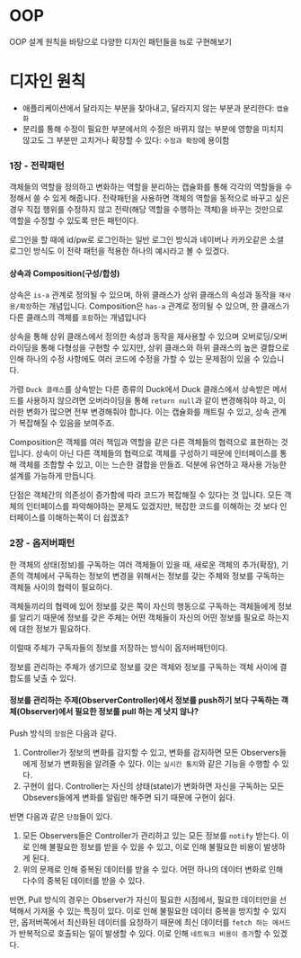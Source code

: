 # OOP

OOP 설계 원칙을 바탕으로 다양한 디자인 패턴들을 ts로 구현해보기

# 디자인 원칙

- 애플리케이션에서 달라지는 부분을 찾아내고, 달라지지 않는 부분과 분리한다: `캡슐화`
- 분리를 통해 수정이 필요한 부분에서의 수정은 바뀌지 않는 부분에 영향을 미치지 않고도 그 부분만 고치거나 확장할 수 있다: `수정과 확장`에 용이함

### 1장 - 전략패턴

객체들의 역할을 정의하고 변화하는 역할을 분리하는 캡슐화를 통해 각각의 역할들을 수정해서 쓸 수 있게 해줍니다. 전략패턴을 사용하면 객체의 역할을 동적으로 바꾸고 싶은 경우 직접 행위를 수정하지 않고 전략(해당 역할을 수행하는 객체)을 바꾸는 것만으로 역할을 수정할 수 있도록 만든 패턴이다.

로그인을 할 때에 id/pw로 로그인하는 일반 로그인 방식과 네이버나 카카오같은 소셜 로그인 방식도 이 전략 패턴을 적용한 하나의 예시라고 볼 수 있겠다.

#### 상속과 Composition(구성/합성)

상속은 `is-a` 관계로 정의될 수 있으며, 하위 클래스가 상위 클래스의 속성과 동작을 `재사용/확장`하는 개념입니다. Composition은 `has-a` 관계로 정의될 수 있으며, 한 클래스가 다른 클래스의 객체를 `포함`하는 개념입니다

상속을 통해 상위 클래스에서 정의한 속성과 동작을 재사용할 수 있으며 오버로딩/오버라이딩을 통해 다형성을 구현할 수 있지만, 상위 클래스와 하위 클래스의 높은 결합으로 인해 하나의 수정 사항에도 여러 코드에 수정을 가할 수 있는 문제점이 있을 수 있습니다.

가령 `Duck 클래스`를 상속받는 다른 종류의 Duck에서 Duck 클래스에서 상속받은 메서드를 사용하지 않으려면 오버라이딩을 통해 `return null`과 같이 변경해줘야 하고, 이러한 변화가 많으면 전부 변경해줘야 합니다. 이는 캡슐화를 깨트릴 수 있고, 상속 관계가 복잡해질 수 있음을 보여주죠.

Composition은 객체를 여러 책임과 역할을 같은 다른 객체들의 협력으로 표현하는 것 입니다. 상속이 아닌 다른 객체들의 협력으로 객체를 구성하기 때문에 인터페이스를 통해 객체를 조합할 수 있고, 이는 느슨한 결합을 만들죠. 덕분에 유연하고 재사용 가능한 설계를 가능하게 만듭니다.

단점은 객체간의 의존성이 증가함에 따라 코드가 복잡해질 수 있다는 것 입니다. 모든 객체의 인터페이스를 파악해야하는 문제도 있겠지만, 복잡한 코드를 이해하는 것 보다 인터페이스를 이해하는쪽이 더 쉽겠죠?

### 2장 - 옵저버패턴

한 객체의 상태(정보)를 구독하는 여러 객체들이 있을 때, 새로운 객체의 추가(확장), 기존의 객체에서 구독하는 정보의 변경을 위해서는 정보를 갖는 주체와 정보를 구독하는 객체들 사이의 협력이 필요하다.

객체들끼리의 협력에 있어 정보를 갖은 쪽이 자신의 행동으로 구독하는 객체들에게 정보를 알리기 때문에 정보를 갖은 주체는 어떤 객체들이 자신의 어떤 정보를 필요로 하는지에 대한 정보가 필요하다.

이럴때 주체가 구독자들의 정보를 저장하는 방식이 옵저버패턴이다.

정보를 관리하는 주체가 생기므로 정보를 갖은 객체와 정보를 구독하는 객체 사이에 결합도를 낮출 수 있다.

#### 정보를 관리하는 주제(ObserverController)에서 정보를 push하기 보다 구독하는 객체(Observer)에서 필요한 정보를 pull 하는 게 낫지 않나?

Push 방식의 `장점`은 다음과 같다. 
1. Controller가 정보의 변화를 감지할 수 있고, 변화를 감지하면 모든 Observers들에게 정보가 변화됨을 알려줄 수 있다. 이는 `실시간 통지`와 같은 기능을 수행할 수 있다.
2. 구현이 쉽다. Controller는 자신의 상태(state)가 변화하면 자신을 구독하는 모든 Obsevers들에게 변화를 알림만 해주면 되기 때문에 구현이 쉽다.

반면 다음과 같은 `단점`들이 있다.
1. 모든 Observers들은 Controller가 관리하고 있는 모든 정보를 `notify` 받는다. 이로 인해 불필요한 정보를 받을 수 있을 수 있고, 이로 인해 불필요한 비용이 발생하게 된다.
2. 위의 문제로 인해 중복된 데이터를 받을 수 있다. 어떤 하나의 데이터 변화로 인해 다수의 중복된 데이터를 받을 수 있다.

반면, Pull 방식의 경우는 Observer가 자신이 필요한 시점에서, 필요한 데이터만을 선택해서 가져올 수 있는 특징이 있다. 이로 인해 불필요한 데이터 중복을 방지할 수 있지만, 옵저버쪽에서 최신화된 데이터를 요청하기 때문에 최신 데이터를 `fetch 하는 메서드`가 반복적으로 호출되는 일이 발생할 수 있다. 이로 인해 `네트워크 비용이 증가`할 수 있겠다.